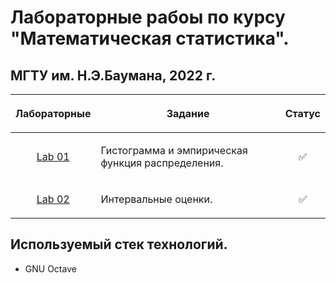 # Лабораторные рабоы по курсу "Математическая статистика".
## МГТУ им. Н.Э.Баумана, 2022 г.

| Лабораторные  |     <p align="center">Задание    |      Статус    |
| :-------------: |-------------|:-------------:|
| [Lab 01](https://github.com/leontartykov/bmstu_sem_6_matstat/tree/master/lab_01)| <p align="left"> Гистограмма и эмпирическая функция распределения.<p>| ✅
| [Lab 02](https://github.com/leontartykov/bmstu_sem_6_matstat/tree/master/lab_02)| <p align="left"> Интервальные оценки.<p>| ✅

## Используемый стек технологий.
* GNU Octave